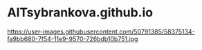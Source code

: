 # AlTsybrankova.github.io
https://user-images.githubusercontent.com/50791385/58375134-fa9bb680-7f54-11e9-9570-726bdb10b751.jpg

